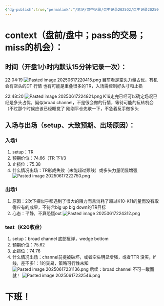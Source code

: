 ```yaml
---
{"dg-publish":true,"permalink":"/笔记/盘中记录/盘中记录2025Q2/盘中记录202506/20250617盘中记录/"}
---
```


# context（盘前/盘中；pass的交易；miss的机会）：
## 时间（开盘1小时内默认15分钟记录一次）：
22:04:19
![Pasted image 20250617220415.png](/img/user/%E5%9B%BE%E7%89%87%E5%AD%98%E6%94%BE%E5%9C%B0/Pasted%20image%2020250617220415.png)
目前看是空头力量占优，有机会有空头的DT 行情
也有可能是重叠很多的TR，入场需控制好头寸和止损

22:48:20
![Pasted image 20250617224821.png](/img/user/%E5%9B%BE%E7%89%87%E5%AD%98%E6%94%BE%E5%9C%B0/Pasted%20image%2020250617224821.png)
K16走完已经可以确定场况已经是多头占优，疑似broad channel，不是很会做的行情，等待可能的反转机会（不过那个时候应该已经睡觉了
刚刚平仓先歇一下，不急着反手做多头

## 入场与出场（setup、大致预期、出场原因）：
### 入场1
1. setup：TR
2. 预期价位：74.66（TR 下1/3
3. 止损位：75.38
4. 什么情况出场：TR形成失败（未能超过颈线）或多头力量明显增强
![Pasted image 20250617222750.png](/img/user/%E5%9B%BE%E7%89%87%E5%AD%98%E6%94%BE%E5%9C%B0/Pasted%20image%2020250617222750.png)

### 出场1
1. 原因：2次下探似乎都遇到了很大的阻力而且消耗了超过K10-K11的量而没有取得应有的成果，不符合big up big down的TR目标
2. 心态：平静，不算恐慌out
![Pasted image 20250617224312.png](/img/user/%E5%9B%BE%E7%89%87%E5%AD%98%E6%94%BE%E5%9C%B0/Pasted%20image%2020250617224312.png)
### test（K20收盘）
1. setup：broad channel 底部反弹，wedge bottom
2. 预期价位：75.62
3. 止损位：74.76
4. 什么情况出场：channel前提被破坏，或者空头明显增强，或者TTR
没买，if线，差不多1：1的交易，策略可行性未知
![Pasted image 20250617231136.png](/img/user/%E5%9B%BE%E7%89%87%E5%AD%98%E6%94%BE%E5%9C%B0/Pasted%20image%2020250617231136.png)
后续：broad channel 不可一蹴而就！
![Pasted image 20250617232546.png](/img/user/%E5%9B%BE%E7%89%87%E5%AD%98%E6%94%BE%E5%9C%B0/Pasted%20image%2020250617232546.png)

# 下班！